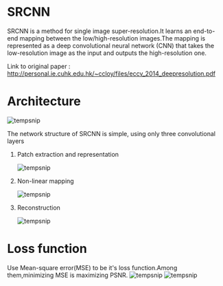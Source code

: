 # SRCNN

SRCNN is a method for single image super-resolution.It learns an end-to-end mapping between the low/high-resolution images.The mapping is represented as a deep convolutional neural network (CNN) that takes the low-resolution image as the input and outputs the high-resolution one.

Link to original paper : http://personal.ie.cuhk.edu.hk/~ccloy/files/eccv_2014_deepresolution.pdf
# Architecture
![tempsnip](https://github.com/TONY19950506/SRCNN/assets/110157487/ea51051e-3819-455f-b9b6-929fcf43db07)

The network structure of SRCNN is simple, using only three convolutional layers
1. Patch extraction and representation

     ![tempsnip](https://github.com/TONY19950506/SRCNN/assets/110157487/ee7489a8-2278-42c9-8dc7-6dedf70b0777)

3. Non-linear mapping

     ![tempsnip](https://github.com/TONY19950506/SRCNN/assets/110157487/e78c4475-8534-4828-8968-43783d9a71d5)

3. Reconstruction

     ![tempsnip](https://github.com/TONY19950506/SRCNN/assets/110157487/90b2790e-55f7-4f26-806b-c4da9c00aa27)

# Loss function 
Use Mean-square error(MSE) to be it's loss function.Among them,minimizing MSE is maximizing PSNR.
     ![tempsnip](https://github.com/TONY19950506/SRCNN/assets/110157487/9608040a-2163-4bf9-beac-ca17bbeb8915)
     ![tempsnip](https://github.com/TONY19950506/SRCNN/assets/110157487/20fda5ba-331c-458c-9ece-cbba9335c7c0)

